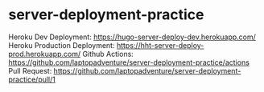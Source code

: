 # server-deployment-practice

Heroku Dev Deployment: https://hugo-server-deploy-dev.herokuapp.com/
Heroku Production Deployment: https://hht-server-deploy-prod.herokuapp.com/
Github Actions: https://github.com/laptopadventure/server-deployment-practice/actions
Pull Request: https://github.com/laptopadventure/server-deployment-practice/pull/1
